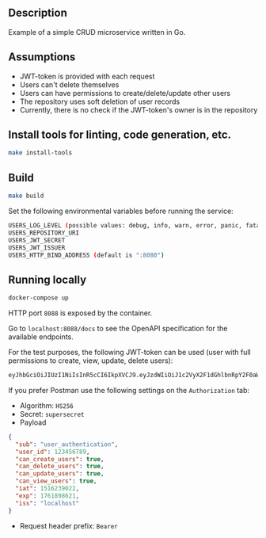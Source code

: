 ## Description

Example of a simple CRUD microservice written in Go.



## Assumptions

- JWT-token is provided with each request
- Users can't delete themselves
- Users can have permissions to create/delete/update other users
- The repository uses soft deletion of user records
- Currently, there is no check if the JWT-token's owner is in the repository



## Install tools for linting, code generation, etc.

```bash
make install-tools
```



## Build

```bash
make build
```

Set the following environmental variables before running the service:

```bash
USERS_LOG_LEVEL (possible values: debug, info, warn, error, panic, fatal; default is "info")
USERS_REPOSITORY_URI
USERS_JWT_SECRET
USERS_JWT_ISSUER
USERS_HTTP_BIND_ADDRESS (default is ":8080")
```



## Running locally

```bash
docker-compose up
```

HTTP port `8088` is exposed by the container.

Go to `localhost:8088/docs` to see the OpenAPI specification for the available endpoints.

For the test purposes, the following JWT-token can be used  (user with full permissions to create, view, update, delete users):

```bash
eyJhbGciOiJIUzI1NiIsInR5cCI6IkpXVCJ9.eyJzdWIiOiJ1c2VyX2F1dGhlbnRpY2F0aW9uIiwidXNlcl9pZCI6MTIzNDU2Nzg5LCJjYW5fY3JlYXRlX3VzZXJzIjp0cnVlLCJjYW5fZGVsZXRlX3VzZXJzIjp0cnVlLCJjYW5fdXBkYXRlX3VzZXJzIjp0cnVlLCJjYW5fdmlld191c2VycyI6dHJ1ZSwiaWF0IjoxNTE2MjM5MDIyLCJleHAiOjE3NjE4OTg2MjEsImlzcyI6ImxvY2FsaG9zdCJ9.HVQMV6ENzpU8SIBPi_fsBn_d5FdyW1ej-a0_0qkAYqA
```

If you prefer Postman use the following settings on the `Authorization` tab:

- Algorithm: `HS256`
- Secret: `supersecret`
- Payload

```json
{
  "sub": "user_authentication",
  "user_id": 123456789,
  "can_create_users": true,
  "can_delete_users": true,
  "can_update_users": true,
  "can_view_users": true,
  "iat": 1516239022,
  "exp": 1761898621,
  "iss": "localhost"
}
```



- Request header prefix: `Bearer`

